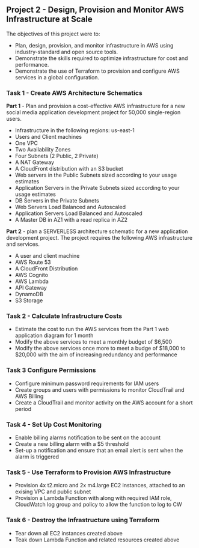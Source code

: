 ## Project 2 - Design, Provision and Monitor AWS Infrastructure at Scale

The objectives of this project were to:
- Plan, design, provision, and monitor infrastructure in AWS using industry-standard and open source tools. 
- Demonstrate the skills required to optimize infrastructure for cost and performance. 
- Demonstrate the use of Terraform to provision and configure AWS services in a global configuration.

### Task 1 - Create AWS Architecture Schematics

**Part 1** - Plan and provision a cost-effective AWS infrastructure for a new social media application development project for 50,000 single-region users.

- Infrastructure in the following regions: us-east-1
- Users and Client machines
- One VPC
- Two Availability Zones
- Four Subnets (2 Public, 2 Private)
- A NAT Gateway
- A CloudFront distribution with an S3 bucket
- Web servers in the Public Subnets sized according to your usage estimates
- Application Servers in the Private Subnets sized according to your usage estimates
- DB Servers in the Private Subnets
- Web Servers Load Balanced and Autoscaled
- Application Servers Load Balanced and Autoscaled
- A Master DB in AZ1 with a read replica in AZ2

**Part 2** - plan a SERVERLESS architecture schematic for a new application development project. The project requires the following AWS infrastructure and services.

- A user and client machine
- AWS Route 53
- A CloudFront Distribution
- AWS Cognito
- AWS Lambda
- API Gateway
- DynamoDB
- S3 Storage

### Task 2 - Calculate Infrastructure Costs

- Estimate the cost to run the AWS services from the Part 1 web application diagram for 1 month
- Modify the above services to meet a monthly budget of $6,500
- Modify the above services once more to meet a budge of $18,000 to $20,000 with the aim of increasing redundancy and performance

### Task 3 Configure Permissions

- Configure minimum password requirements for IAM users
- Create groups and users with permissions to monitor CloudTrail and AWS Billing
- Create a CloudTrail and monitor activity on the AWS account for a short period

### Task 4 - Set Up Cost Monitoring

- Enable billing alarms notification to be sent on the account
- Create a new billing alarm with a $5 threshold
- Set-up a notification and ensure that an email alert is sent when the alarm is triggered

### Task 5 - Use Terraform to Provision AWS Infrastructure

- Provision 4x t2.micro and 2x m4.large EC2 instances, attached to an exising VPC and public subnet
- Provision a Lambda Function with along with required IAM role, CloudWatch log group and policy to allow the function to log to CW

### Task 6 - Destroy the Infrastructure using Terraform

- Tear down all EC2 instances created above
- Teak down Lambda Function and related resources created above
